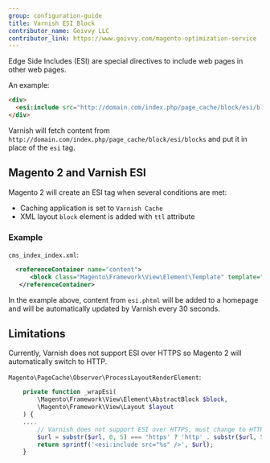 ```yaml
---
group: configuration-guide
title: Varnish ESI Block
contributor_name: Goivvy LLC
contributor_link: https://www.goivvy.com/magento-optimization-service
---
```


Edge Side Includes (ESI) are special directives to include web pages in other web pages.

An example:

```html
<div>
  <esi:include src="http://domain.com/index.php/page_cache/block/esi/blocks"/>
</div>
```

Varnish will fetch content from `http://domain.com/index.php/page_cache/block/esi/blocks` and put it in place of the `esi` tag.

## Magento 2 and Varnish ESI

Magento 2 will create an ESI tag when several conditions are met:

*  Caching application is set to `Varnish Cache`
*  XML layout `block` element is added with `ttl` attribute

### Example

`cms_index_index.xml`:

```xml
  <referenceContainer name="content">
      <block class="Magento\Framework\View\Element\Template" template="Magento_Paypal::esi.phtml" ttl="30"/>
   </referenceContainer>
```

In the example above, content from `esi.phtml` will be added to a homepage and will be automatically updated by Varnish every 30 seconds.

## Limitations

Currently, Varnish does not support ESI over HTTPS so Magento 2 will automatically switch to HTTP.

`Magento\PageCache\Observer\ProcessLayoutRenderElement`:

```php
    private function _wrapEsi(
        \Magento\Framework\View\Element\AbstractBlock $block,
        \Magento\Framework\View\Layout $layout
    ) {
    ....
        // Varnish does not support ESI over HTTPS, must change to HTTP
        $url = substr($url, 0, 5) === 'https' ? 'http' . substr($url, 5) : $url;
        return sprintf('<esi:include src="%s" />', $url);
    }
```
